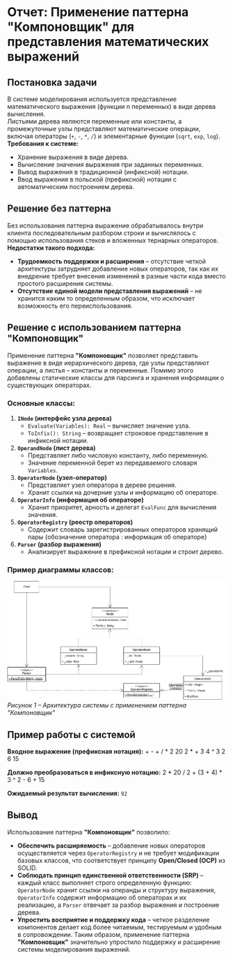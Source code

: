 # Отчет: Применение паттерна "Компоновщик" для представления математических выражений

## Постановка задачи
В системе моделирования используется представление математического выражения (функции n переменных) в виде дерева вычисления.  
Листьями дерева являются переменные или константы, а промежуточные узлы представляют математические операции, включая операторы (`+`, `-`, `*`, `/`) и элементарные функции (`sqrt`, `exp`, `log`).  
**Требования к системе:**
- Хранение выражения в виде дерева.
- Вычисление значения выражения при заданных переменных.
- Вывод выражения в традиционной (инфиксной) нотации.
- Ввод выражения в польской (префиксной) нотации с автоматическим построением дерева.
## Решение без паттерна
Без использования паттерна выражение обрабатывалось внутри клиента последовательным разбором строки и вычислялось с помощью использования стеков и вложенных тернарных операторов.  
**Недостатки такого подхода:**
- **Трудоемкость поддержки и расширения** – отсутствие четкой архитектуры затрудняет добавление новых операторов, так как их внедрение требует внесения изменений в разные части кода вместо простого расширения системы.  
- **Отсутствие единой модели представления выражений** – не хранится каким то определенным образом, что исключает возможность его переиспользования.
## Решение с использованием паттерна "Компоновщик"
Применение паттерна **"Компоновщик"** позволяет представить выражение в виде иерархического дерева, где узлы представляют операции, а листья – константы и переменные. Помимо этого добавлены статические классы для парсинга и хранения информации о существующих операторах.
### Основные классы:
1. **`INode` (интерфейс узла дерева)**  
   - `Evaluate(Variables): Real` – вычисляет значение узла.
   - `ToInfix(): String` – возвращает строковое представление в инфиксной нотации.
2. **`OperandNode` (лист дерева)**
   - Представляет либо числовую константу, либо переменную.
   - Значение переменной берет из передаваемого словаря `Variables`.
3. **`OperatorNode` (узел-оператор)**
   - Представляет узел оператора в дереве решения.
   - Хранит ссылки на дочерние узлы и информацию об операторе.
4. **`OperatorInfo` (информация об операторе)**
   - Хранит приоритет, арность и делегат `EvalFunc` для вычисления значения.
5. **`OperatorRegistry` (реестр операторов)**
   - Содержит словарь зарегистрированных операторов хранящий пары {обозначение оператора : информация об операторе}
6. **`Parser` (разбор выражения)**
   - Анализирует выражение в префиксной нотации и строит дерево.
### Пример диаграммы классов:
![Диаграмма классов](Lab_2.drawio.png)  
*Рисунок 1 – Архитектура системы с применением паттерна "Компоновщик"*
## Пример работы с системой
**Входное выражение (префиксная нотация):**
	+ - + / * 2 20 2 * + 3 4 ^ 3 2 6 15
 
**Должно преобразоваться в инфиксную нотацию:**
	2 * 20 / 2 + (3 + 4) * 3 ^ 2 - 6 + 15
 
**Ожидаемый результат вычисления:** `92`
## Вывод
Использование паттерна **"Компоновщик"** позволило:
- **Обеспечить расширяемость** – добавление новых операторов осуществляется через `OperatorRegistry` и не требует модификации базовых классов, что соответствует принципу **Open/Closed (OCP)** из SOLID.
- **Соблюдать принцип единственной ответственности (SRP)** – каждый класс выполняет строго определенную функцию: `OperatorNode` хранит ссылки на операнды и структуру выражения, `OperatorInfo` содержит информацию об операторах и их реализацию, а `Parser` отвечает за разбор выражения и построение дерева.
- **Упростить восприятие и поддержку кода** – четкое разделение компонентов делает код более читаемым, тестируемым и удобным в сопровождении.
Таким образом, применение паттерна **"Компоновщик"** значительно упростило поддержку и расширение системы моделирования выражений.
